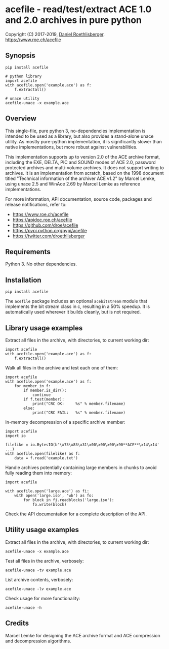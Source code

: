 # acefile - read/test/extract ACE 1.0 and 2.0 archives in pure python
Copyright (C) 2017-2019, [Daniel Roethlisberger](//daniel.roe.ch/).  
https://www.roe.ch/acefile  


## Synopsis

    pip install acefile

    # python library
    import acefile
    with acefile.open('example.ace') as f:
        f.extractall()

    # unace utility
    acefile-unace -x example.ace


## Overview

This single-file, pure python 3, no-dependencies implementation is intended
to be used as a library, but also provides a stand-alone unace utility.
As mostly pure-python implementation, it is significantly slower than
native implementations, but more robust against vulnerabilities.

This implementation supports up to version 2.0 of the ACE archive format,
including the EXE, DELTA, PIC and SOUND modes of ACE 2.0, password protected
archives and multi-volume archives.  It does not support writing to archives.
It is an implementation from scratch, based on the 1998 document titled
"Technical information of the archiver ACE v1.2" by Marcel Lemke, using
unace 2.5 and WinAce 2.69 by Marcel Lemke as reference implementations.

For more information, API documentation, source code, packages and release
notifications, refer to:

- https://www.roe.ch/acefile
- https://apidoc.roe.ch/acefile
- https://github.com/droe/acefile
- https://pypi.python.org/pypi/acefile
- https://twitter.com/droethlisberger


## Requirements

Python 3.  No other dependencies.


## Installation

    pip install acefile

The `acefile` package includes an optional `acebitstream` module that
implements the bit stream class in c, resulting in a 50% speedup.
It is automatically used wherever it builds cleanly, but is not required.


## Library usage examples

Extract all files in the archive, with directories, to current working dir:

    import acefile
    with acefile.open('example.ace') as f:
        f.extractall()

Walk all files in the archive and test each one of them:

    import acefile
    with acefile.open('example.ace') as f:
        for member in f:
            if member.is_dir():
                continue
            if f.test(member):
                print("CRC OK:     %s" % member.filename)
            else:
                print("CRC FAIL:   %s" % member.filename)

In-memory decompression of a specific archive member:

    import acefile
    import io

    filelike = io.BytesIO(b'\x73\x83\x31\x00\x00\x00\x90**ACE**\x14\x14' ...)
    with acefile.open(filelike) as f:
        data = f.read('example.txt')

Handle archives potentially containing large members in chunks to avoid fully
reading them into memory:

    import acefile

    with acefile.open('large.ace') as fi:
        with open('large.iso', 'wb') as fo:
            for block in fi.readblocks('large.iso'):
                fo.write(block)

Check the API documentation for a complete description of the API.


## Utility usage examples

Extract all files in the archive, with directories, to current working dir:

    acefile-unace -x example.ace

Test all files in the archive, verbosely:

    acefile-unace -tv example.ace

List archive contents, verbosely:

    acefile-unace -lv example.ace

Check usage for more functionality:

    acefile-unace -h


## Credits

Marcel Lemke for designing the ACE archive format and ACE compression and
decompression algorithms.

